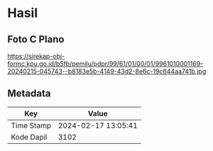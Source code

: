 # Hasil

## Foto C Plano

https://sirekap-obj-formc.kpu.go.id/b5fb/pemilu/pdpr/99/61/01/00/01/9961010001169-20240215-045743--b8183e5b-4149-43d2-8e6c-19c644aa741b.jpg


## Metadata

| Key        | Value               |
| ---------- | ------------------- |
| Time Stamp | 2024-02-17 13:05:41 |
| Kode Dapil | 3102                |



